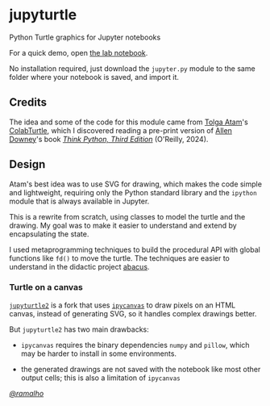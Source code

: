 # jupyturtle

Python Turtle graphics for Jupyter notebooks

For a quick demo, open [the lab notebook](lab.ipynb).

No installation required, just download the `jupyter.py`
module to the same folder where your notebook is saved,
and import it.


## Credits

The idea and some of the code for this module came from
[Tolga Atam](https://github.com/tolgaatam)'s
[ColabTurtle](https://github.com/tolgaatam/ColabTurtle/tree/master),
which I discovered reading a pre-print version of
[Allen Downey](https://github.com/allendowney)'s book
_[Think Python, Third Edition](https://greenteapress.com/wp/think-python-3rd-edition/)_ (O'Reilly, 2024).


## Design

Atam's best idea was to use SVG for drawing, which makes the code simple and lightweight, 
requiring only the Python standard library and the
`ipython` module that is always available in Jupyter.

This is a rewrite from scratch, using classes to model the turtle
and the drawing.
My goal was to make it easier to understand and extend by
encapsulating the state.

I used metaprogramming techniques to build the procedural API
with global functions like `fd()` to move the turtle.
The techniques are easier to understand in the didactic project
[abacus](https://github.com/fluentpython/abacus).

### Turtle on a canvas

[`jupyturtle2`](https://github.com/fluentpython/jupyturtle2) is a fork
that uses 
[`ipycanvas`](https://ipycanvas.readthedocs.io/en/latest/)
to draw pixels on an HTML canvas, instead of generating SVG,
so it handles complex drawings better.

But `jupyturtle2` has two main drawbacks:

* `ipycanvas` requires the binary dependencies `numpy` and `pillow`,
which may be harder to install in some environments.

* the generated drawings are not saved with the notebook like most other output cells; this is also a limitation of `ipycanvas`

*[@ramalho](https://github.com/ramalho)*
